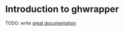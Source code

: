 # Introduction to ghwrapper

TODO: write [great documentation](http://jacobian.org/writing/what-to-write/)
